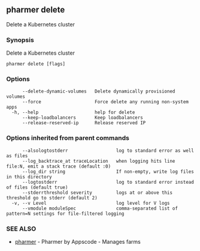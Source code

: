 ## pharmer delete

Delete a Kubernetes cluster

### Synopsis


Delete a Kubernetes cluster

```
pharmer delete [flags]
```

### Options

```
      --delete-dynamic-volumes   Delete dynamically provisioned volumes
      --force                    Force delete any running non-system apps
  -h, --help                     help for delete
      --keep-loadbalancers       Keep loadbalancers
      --release-reserved-ip      Release reserved IP
```

### Options inherited from parent commands

```
      --alsologtostderr                  log to standard error as well as files
      --log_backtrace_at traceLocation   when logging hits line file:N, emit a stack trace (default :0)
      --log_dir string                   If non-empty, write log files in this directory
      --logtostderr                      log to standard error instead of files (default true)
      --stderrthreshold severity         logs at or above this threshold go to stderr (default 2)
  -v, --v Level                          log level for V logs
      --vmodule moduleSpec               comma-separated list of pattern=N settings for file-filtered logging
```

### SEE ALSO
* [pharmer](pharmer.md)	 - Pharmer by Appscode - Manages farms

